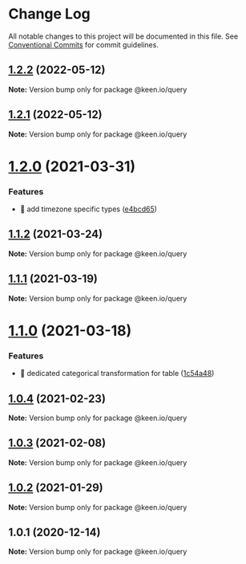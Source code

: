 # Change Log

All notable changes to this project will be documented in this file.
See [Conventional Commits](https://conventionalcommits.org) for commit guidelines.

## [1.2.2](https://github.com/keen/keen/compare/@keen.io/query@1.2.1...@keen.io/query@1.2.2) (2022-05-12)

**Note:** Version bump only for package @keen.io/query





## [1.2.1](https://github.com/keen/keen/compare/@keen.io/query@1.2.0...@keen.io/query@1.2.1) (2022-05-12)

**Note:** Version bump only for package @keen.io/query





# [1.2.0](https://github.com/keen/keen/compare/@keen.io/query@1.1.2...@keen.io/query@1.2.0) (2021-03-31)


### Features

* 🎸 add timezone specific types ([e4bcd65](https://github.com/keen/keen/commit/e4bcd658c62ba47d5aa2e2427e94579b47c58da6))





## [1.1.2](https://github.com/keen/keen/compare/@keen.io/query@1.1.1...@keen.io/query@1.1.2) (2021-03-24)

**Note:** Version bump only for package @keen.io/query





## [1.1.1](https://github.com/keen/keen/compare/@keen.io/query@1.1.0...@keen.io/query@1.1.1) (2021-03-19)

**Note:** Version bump only for package @keen.io/query





# [1.1.0](https://github.com/keen/keen/compare/@keen.io/query@1.0.4...@keen.io/query@1.1.0) (2021-03-18)


### Features

* 🎸 dedicated categorical transformation for table ([1c54a48](https://github.com/keen/keen/commit/1c54a48fa34857fd0d72ccb371c62abdd7e4058d))





## [1.0.4](https://github.com/keen/keen/compare/@keen.io/query@1.0.3...@keen.io/query@1.0.4) (2021-02-23)

**Note:** Version bump only for package @keen.io/query





## [1.0.3](https://github.com/keen/keen/compare/@keen.io/query@1.0.2...@keen.io/query@1.0.3) (2021-02-08)

**Note:** Version bump only for package @keen.io/query





## [1.0.2](https://github.com/keen/keen/compare/@keen.io/query@1.0.1...@keen.io/query@1.0.2) (2021-01-29)

**Note:** Version bump only for package @keen.io/query





## 1.0.1 (2020-12-14)

**Note:** Version bump only for package @keen.io/query
